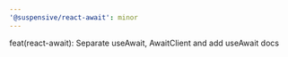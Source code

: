 ```yaml
---
'@suspensive/react-await': minor
---
```


feat(react-await): Separate useAwait, AwaitClient and add useAwait docs
